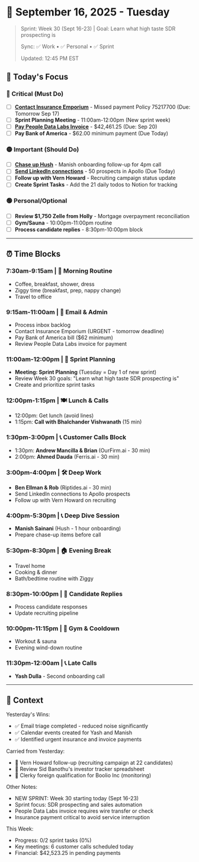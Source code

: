 # 📅 September 16, 2025 - Tuesday

> Sprint: Week 30 (Sept 16-23) | Goal: Learn what high taste SDR prospecting is
> 
> Sync: ✅ Work • ✅ Personal • ✅ Sprint 
> 
> Updated: 12:45 PM EST

## 🎯 Today's Focus

### 🔴 Critical (Must Do)
- [ ] **[Contact Insurance Emporium](https://www.notion.so/Contact-Insurance-Emporium-Missed-Payment-Policy-75217700-270c548cc4ff81d5b377d35dfc20be9a)** - Missed payment Policy 75217700 (Due: Tomorrow Sep 17)
- [ ] **Sprint Planning Meeting** - 11:00am-12:00pm (New sprint week)
- [ ] **[Pay People Data Labs Invoice](https://www.notion.so/Pay-People-Data-Labs-Invoice-30282-42-461-25-270c548cc4ff8170a429f6af50717bf6)** - $42,461.25 (Due: Sep 20)
- [ ] **Pay Bank of America** - $62.00 minimum payment (Due Today)

### 🟡 Important (Should Do)  
- [ ] **[Chase up Hush](https://www.notion.so/Chase-up-Hush-270c548cc4ff81cc96bad8c6064c615c)** - Manish onboarding follow-up for 4pm call
- [ ] **[Send LinkedIn connections](https://www.notion.so/Send-LinkedIn-connections-to-50-prospects-in-Apollo-270c548cc4ff818497d4d2c5d45aa803)** - 50 prospects in Apollo (Due Today)
- [ ] **Follow up with Vern Howard** - Recruiting campaign status update
- [ ] **Create Sprint Tasks** - Add the 21 daily todos to Notion for tracking

### 🟢 Personal/Optional
- [ ] **Review $1,750 Zelle from Holly** - Mortgage overpayment reconciliation
- [ ] **Gym/Sauna** - 10:00pm-11:00pm routine
- [ ] **Process candidate replies** - 8:30pm-10:00pm block

---

## ⏰ Time Blocks

### 7:30am-9:15am | 🌅 Morning Routine
- Coffee, breakfast, shower, dress
- Ziggy time (breakfast, prep, nappy change)
- Travel to office

### 9:15am-11:00am | 📧 Email & Admin
- Process inbox backlog
- Contact Insurance Emporium (URGENT - tomorrow deadline)
- Pay Bank of America bill ($62 minimum)
- Review People Data Labs invoice for payment

### 11:00am-12:00pm | 🔴 Sprint Planning
- **Meeting: Sprint Planning** (Tuesday = Day 1 of new sprint)
- Review Week 30 goals: "Learn what high taste SDR prospecting is"
- Create and prioritize sprint tasks

### 12:00pm-1:15pm | 🍽️ Lunch & Calls
- 12:00pm: Get lunch (avoid lines)
- 1:15pm: **Call with Bhalchander Vishwanath** (15 min)

### 1:30pm-3:00pm | 📞 Customer Calls Block
- 1:30pm: **Andrew Mancilla & Brian** (OurFirm.ai - 30 min)
- 2:00pm: **Ahmed Dauda** (Ferris.ai - 30 min)

### 3:00pm-4:00pm | 🛠️ Deep Work
- **Ben Ellman & Rob** (Riptides.ai - 30 min)
- Send LinkedIn connections to Apollo prospects
- Follow up with Vern Howard on recruiting

### 4:00pm-5:30pm | 📞 Deep Dive Session
- **Manish Sainani** (Hush - 1 hour onboarding)
- Prepare chase-up items before call

### 5:30pm-8:30pm | 🏠 Evening Break
- Travel home
- Cooking & dinner
- Bath/bedtime routine with Ziggy

### 8:30pm-10:00pm | 💼 Candidate Replies
- Process candidate responses
- Update recruiting pipeline

### 10:00pm-11:15pm | 💪 Gym & Cooldown
- Workout & sauna
- Evening wind-down routine

### 11:30pm-12:00am | 📞 Late Calls
- **Yash Dulla** - Second onboarding call

---

## 📝 Context

Yesterday's Wins:
- ✅ Email triage completed - reduced noise significantly
- ✅ Calendar events created for Yash and Manish
- ✅ Identified urgent insurance and invoice payments

Carried from Yesterday:
- 🔄 Vern Howard follow-up (recruiting campaign at 22 candidates)
- 🔄 Review Sid Banothu's investor tracker spreadsheet
- 🔄 Clerky foreign qualification for Boolio Inc (monitoring)

Other Notes:
- NEW SPRINT: Week 30 starting today (Sept 16-23)
- Sprint focus: SDR prospecting and sales automation
- People Data Labs invoice requires wire transfer or check
- Insurance payment critical to avoid service interruption

This Week:
- Progress: 0/2 sprint tasks (0%)
- Key meetings: 6 customer calls scheduled today
- Financial: $42,523.25 in pending payments